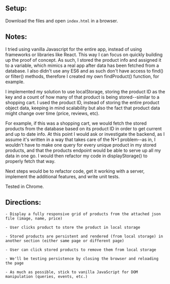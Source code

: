 ## Setup:

Download the files and open `index.html` in a browser.

## Notes:

I tried using vanilla Javascript for the entire app, instead of using frameworks or libraries like React. This way I can focus on quickly building up the proof of concept. As such, I stored the product info and assigned it to a variable, which mimics a real app after data has been fetched from a database. I also didn't use any ES6 and as such don't have access to find() or filter() methods, therefore I created my own findProduct() function, for example.

I implemented my solution to use localStorage, storing the product ID as the key and a count of how many of that product is being stored--similar to a shopping cart. I used the product ID, instead of storing the entire product object data, keeping in mind scalability but also the fact that product data might change over time (price, reviews, etc).

For example, if this was a shopping cart, we would fetch the stored products from the database based on its product ID in order to get current and up to date info. At this point I would ask or investigate the backend, as I assume it's written in a way that takes care of the N+1 problem--as in, I wouldn't have to make one query for every unique product in my stored products, and that the products endpoint would be able to serve up all my data in one go. I would then refactor my code in displayStorage() to properly fetch that way.

Next steps would be to refactor code, get it working with a server, implement the additional features, and write unit tests.

Tested in Chrome.


## Directions:

    - Display a fully responsive grid of products from the attached json file (image, name, price)

    - User clicks product to store the product in local storage

    - Stored products are persistent and rendered (from local storage) in another section (either same page or different page)

    - User can click stored products to remove them from local storage

    - We'll be testing persistence by closing the browser and reloading the page

    - As much as possible, stick to vanilla JavaScript for DOM manipulation (queries, events, etc.)

